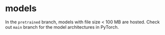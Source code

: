 # models

In the ```pretrained``` branch, models with file size < 100 MB are hosted.
Check out ```main``` branch for the model architectures in PyTorch.
